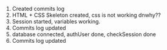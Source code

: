 1. Created commits log
2. HTML + CSS Skeleton created, css is not working dnwhy??
3. Session started, variables working.
4. Commits log updated
5. database connected, authUser done, checkSession done
6. Commits log updated